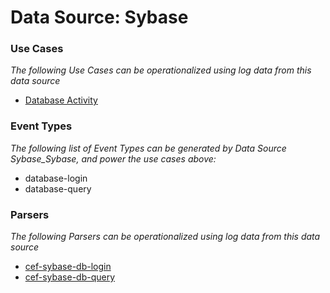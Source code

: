 Data Source: Sybase
===================

### Use Cases

_The following Use Cases can be operationalized using log data from this data source_

* [Database Activity](usecase_database_activity.md)


### Event Types

_The following list of Event Types can be generated by Data Source Sybase_Sybase, and power the use cases above:_

- database-login
- database-query


### Parsers

_The following Parsers can be operationalized using log data from this data source_

* [cef-sybase-db-login](parserContent_cef-sybase-db-login.md)
* [cef-sybase-db-query](parserContent_cef-sybase-db-query.md)
